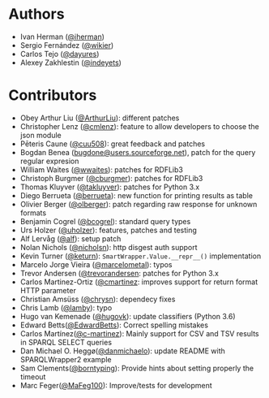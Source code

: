 # Authors

* Ivan Herman ([@iherman](http://github.com/iherman))  
* Sergio Fernández ([@wikier](http://github.com/wikier))
* Carlos Tejo ([@dayures](http://github.com/dayures))
* Alexey Zakhlestin ([@indeyets](http://github.com/indeyets))

# Contributors

* Obey Arthur Liu ([@ArthurLiu](http://github.com/ArthurLiu)): different patches
* Christopher Lenz ([@cmlenz](http://github.com/cmlenz)): feature to allow developers to choose the json module
* Pēteris Caune ([@cuu508](http://github.com/cuu508)): great feedback and patches
* Bogdan Benea ([bugdone@users.sourceforge.net](mailto:bugdone@users.sourceforge.net)), patch for the query regular expresion
* William Waites ([@wwaites](http://github.com/wwaites)): patches for RDFLib3 
* Christoph Burgmer ([@cburgmer](http://github.com/cburgmer)): patches for RDFLib3
* Thomas Kluyver ([@takluyver](http://github.com/takluyver)): patches for Python 3.x
* Diego Berrueta ([@berrueta](http://github.com/berrueta)): new function for printing results as table
* Olivier Berger ([@olberger](http://github.com/olberger)): patch regarding raw response for unknown formats
* Benjamin Cogrel ([@bcogrel](http://github.com/bcogrel)): standard query types
* Urs Holzer ([@uholzer](http://github.com/uholzer)): features, patches and testing
* Alf Lervåg ([@alf](http://github.com/alf)): setup patch
* Nolan Nichols ([@nicholsn](http://github.com/nicholsn)): http disgest auth support
* Kevin Turner ([@keturn](https://github.com/keturn)): `SmartWrapper.Value.__repr__()` implementation 
* Marcelo Jorge Vieira ([@marcelometal](https://github.com/marcelometal)): typos
* Trevor Andersen ([@trevorandersen](https://github.com/trevorandersen): patches for Python 3.x
* Carlos Martinez-Ortiz ([@cmartinez](https://github.com/cmartinez): improves support for return format HTTP parameter
* Christian Amsüss ([@chrysn](https://github.com/chrysn)): dependecy fixes
* Chris Lamb ([@lamby](https://github.com/lamby)): typo
* Hugo van Kemenade ([@hugovk](https://github.com/hugovk)): update classifiers (Python 3.6)
* Edward Betts([@EdwardBetts](https://github.com/EdwardBetts)): Correct spelling mistakes
* Carlos Martínez([@c-martinez](https://github.com/c-martinez)): Mainly support for CSV and TSV results in SPARQL SELECT queries
* Dan Michael O. Heggø([@danmichaelo](https://github.com/danmichaelo)): update README with SPARQLWrapper2 example
* Sam Clements([@borntyping](https://github.com/borntyping)): Provide hints about setting properly the timeout
* Marc Feger([@MaFeg100](https://github.com/MaFeg100)): Improve/tests for development
